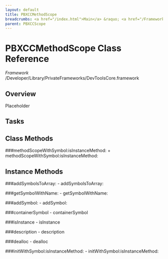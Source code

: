 ```yaml
---
layout: default
title: PBXCCMethodScope
breadcrumbs: <a href="/index.html">Main</a> &raquo; <a href="/Frameworks.html">Framework</a> &raquo; <a href="/Frameworks/DevToolsCore.html">DevToolsCore</a> &raquo; PBXCCMethodScope
parent: PBXCCScope 
---
```

# PBXCCMethodScope Class Reference

*Framework* /Developer/Library/PrivateFrameworks/DevToolsCore.framework

## Overview

Placeholder

## Tasks

## Class Methods

<a name="+methodScopeWithSymbol:isInstanceMethod:"></a>
###methodScopeWithSymbol:isInstanceMethod:
    + methodScopeWithSymbol:isInstanceMethod:

## Instance Methods

<a name="-addSymbolsToArray:"></a>
###addSymbolsToArray:
    - addSymbolsToArray:

<a name="-getSymbolWithName:"></a>
###getSymbolWithName:
    - getSymbolWithName:

<a name="-addSymbol:"></a>
###addSymbol:
    - addSymbol:

<a name="-containerSymbol"></a>
###containerSymbol
    - containerSymbol

<a name="-isInstance"></a>
###isInstance
    - isInstance

<a name="-description"></a>
###description
    - description

<a name="-dealloc"></a>
###dealloc
    - dealloc

<a name="-initWithSymbol:isInstanceMethod:"></a>
###initWithSymbol:isInstanceMethod:
    - initWithSymbol:isInstanceMethod:

